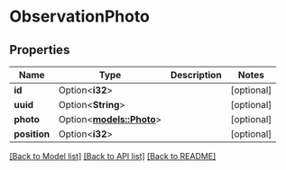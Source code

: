 # ObservationPhoto

## Properties

Name | Type | Description | Notes
------------ | ------------- | ------------- | -------------
**id** | Option<**i32**> |  | [optional]
**uuid** | Option<**String**> |  | [optional]
**photo** | Option<[**models::Photo**](Photo.md)> |  | [optional]
**position** | Option<**i32**> |  | [optional]

[[Back to Model list]](../README.md#documentation-for-models) [[Back to API list]](../README.md#documentation-for-api-endpoints) [[Back to README]](../README.md)


